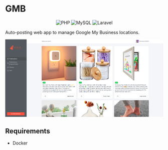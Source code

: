 # GMB

<p align="center">
    <img alt="PHP" src="https://img.shields.io/badge/php-%23777BB4.svg?&style=for-the-badge&logo=php&logoColor=white"/> <img alt="MySQL" src="https://img.shields.io/badge/mysql-%2300f.svg?&style=for-the-badge&logo=mysql&logoColor=white"/> <img alt="Laravel" src="https://img.shields.io/badge/laravel%20-%23FF2D20.svg?&style=for-the-badge&logo=laravel&logoColor=white"/>
</p>


Auto-posting web app to manage Google My Business locations.

![screenshot](./screenshot.png)

## Requirements

- Docker